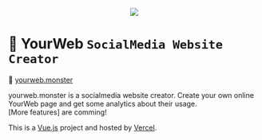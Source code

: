 <p align="center"><a href="https://zeig.ml" target="_blank">
<img src="https://i.imgur.com/z31us5N.png">
</a></p>

# 🤟 YourWeb `SocialMedia Website Creator`

🤲 [yourweb.monster](https://yourweb.monster)

yourweb.monster is a socialmedia website creator. Create your own online YourWeb page and get some analytics about their usage.  
[More features] are comming!

This is a [Vue.js](https://vuejs.org/) project and hosted by [Vercel](https://vercel.com/).
